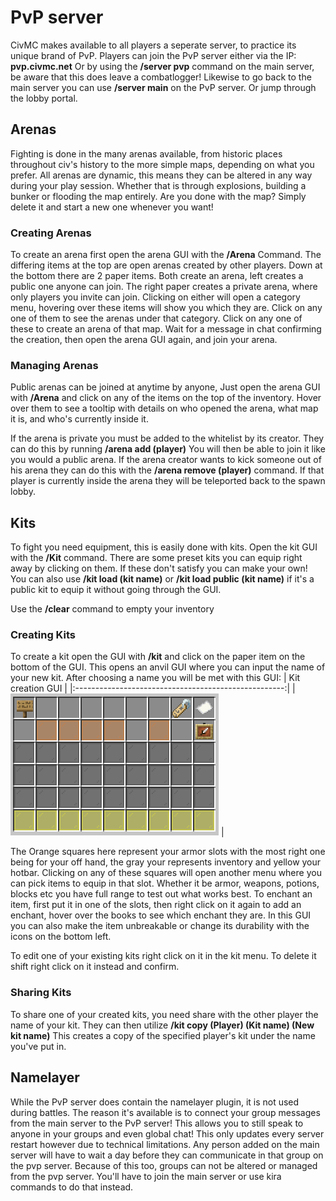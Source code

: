 # PvP server
CivMC makes available to all players a seperate server, to practice its unique brand of PvP. Players can join the PvP server either via the IP: **pvp.civmc.net** 
Or by using the **/server pvp** command on the main server, be aware that this does leave a combatlogger!
Likewise to go back to the main server you can use **/server main** on the PvP server. Or jump through the lobby portal. 

## Arenas
Fighting is done in the many arenas available, from historic places throughout civ's history to the more simple maps, depending on what you prefer.
All arenas are dynamic, this means they can be altered in any way during your play session. Whether that is through explosions, building a bunker or flooding the map entirely.
Are you done with the map? Simply delete it and start a new one whenever you want!

### Creating Arenas
To create an arena first open the arena GUI with the **/Arena** Command. The differing items at the top are open arenas created by other players. Down at the bottom there are 2 paper items. Both create an arena, left creates a public one anyone can join. The right paper creates a private arena, where only players you invite can join.
Clicking on either will open a category menu, hovering over these items will show you which they are. Click on any one of them to see the arenas under that category.
Click on any one of these to create an arena of that map. Wait for a message in chat confirming the creation, then open the arena GUI again, and join your arena. 

### Managing Arenas
Public arenas can be joined at anytime by anyone, Just open the arena GUI with **/Arena** and click on any of the items on the top of the inventory. Hover over them to see a tooltip with details on who opened the arena, what map it is, and who's currently inside it.

If the arena is private you must be added to the whitelist by its creator. They can do this by running **/arena add (player)** You will then be able to join it like you would a public arena.
If the arena creator wants to kick someone out of his arena they can do this with the **/arena remove (player)** command. If that player is currently inside the arena they will be teleported back to the spawn lobby. 

## Kits
To fight you need equipment, this is easily done with kits. Open the kit GUI with the **/Kit** command. There are some preset kits you can equip right away by clicking on them. If these don't satisfy you can make your own!
You can also use **/kit load (kit name)** or **/kit load public (kit name)** if it's a public kit to equip it without going through the GUI. 

Use the **/clear** command to empty your inventory
### Creating Kits
To create a kit open the GUI with **/kit** and click on the paper item on the bottom of the GUI. This opens an anvil GUI where you can input the name of your new kit.
After choosing a name you will be met with this GUI:
|                   Kit creation GUI                   |
|:----------------------------------------------------:|
| ![Kit creation](./media/kitcreation.png) |

The Orange squares here represent your armor slots with the most right one being for your off hand, the gray your represents inventory and yellow your hotbar. 
Clicking on any of these squares will open another menu where you can pick items to equip in that slot. Whether it be armor, weapons, potions, blocks etc you have full range to test out what works best.
To enchant an item, first put it in one of the slots, then right click on it again to add an enchant, hover over the books to see which enchant they are. 
In this GUI you can also make the item unbreakable or change its durability with the icons on the bottom left. 

To edit one of your existing kits right click on it in the kit menu. To delete it shift right click on it instead and confirm. 

### Sharing Kits
To share one of your created kits, you need share with the other player the name of your kit. They can then utilize **/kit copy (Player) (Kit name) (New kit name)** This creates a copy of the specified player's kit under the name you've put in.

## Namelayer
While the PvP server does contain the namelayer plugin, it is not used during battles. The reason it's available is to connect your group messages from the main server to the PvP server! This allows you to still speak to anyone in your groups and even global chat!
This only updates every server restart however due to technical limitations. Any person added on the main server will have to wait a day before they can communicate in that group on the pvp server.
Because of this too, groups can not be altered or managed from the pvp server. You'll have to join the main server or use kira commands to do that instead.